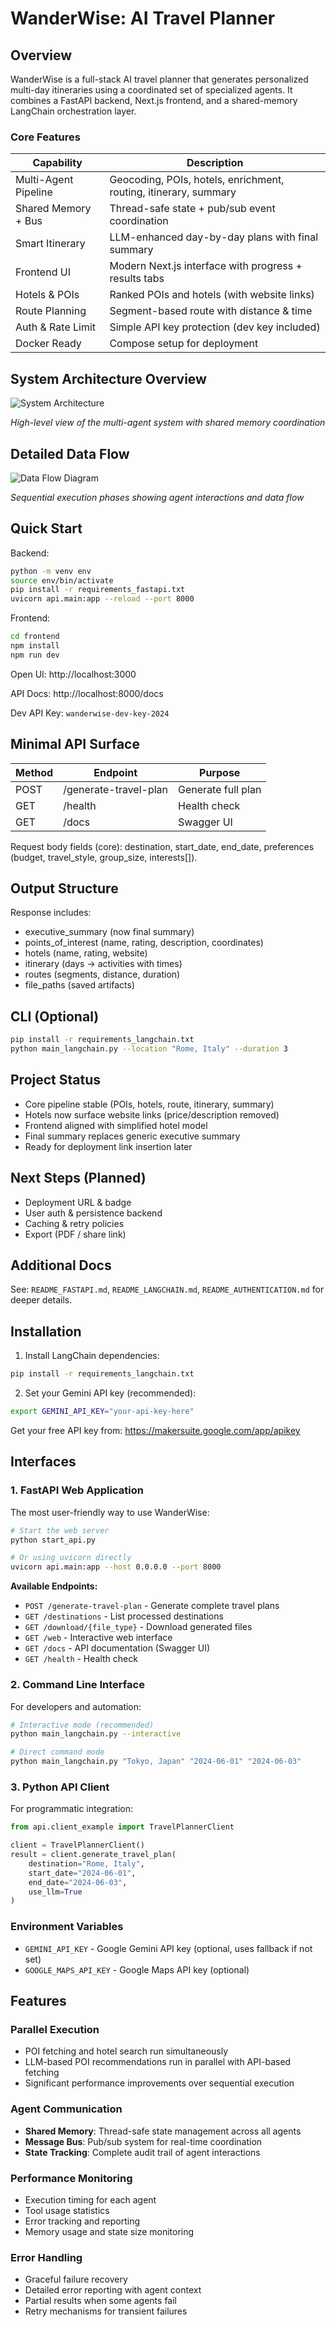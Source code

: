 # WanderWise: AI Travel Planner

## Overview

WanderWise is a full-stack AI travel planner that generates personalized multi-day itineraries using a coordinated set of specialized agents. It combines a FastAPI backend, Next.js frontend, and a shared-memory LangChain orchestration layer.

### Core Features

| Capability | Description |
|------------|-------------|
| Multi-Agent Pipeline | Geocoding, POIs, hotels, enrichment, routing, itinerary, summary |
| Shared Memory + Bus | Thread-safe state + pub/sub event coordination |
| Smart Itinerary | LLM-enhanced day-by-day plans with final summary |
| Frontend UI | Modern Next.js interface with progress + results tabs |
| Hotels & POIs | Ranked POIs and hotels (with website links) |
| Route Planning | Segment-based route with distance & time |
| Auth & Rate Limit | Simple API key protection (dev key included) |
| Docker Ready | Compose setup for deployment |

## System Architecture Overview

![System Architecture](./docs/images/system-architecture.png)

*High-level view of the multi-agent system with shared memory coordination*

## Detailed Data Flow

![Data Flow Diagram](./docs/images/data-flow-diagram.png)

*Sequential execution phases showing agent interactions and data flow*


## Quick Start

Backend:
```bash
python -m venv env
source env/bin/activate
pip install -r requirements_fastapi.txt
uvicorn api.main:app --reload --port 8000
```

Frontend:
```bash
cd frontend
npm install
npm run dev
```

Open UI: http://localhost:3000

API Docs: http://localhost:8000/docs

Dev API Key: `wanderwise-dev-key-2024`

## Minimal API Surface

| Method | Endpoint | Purpose |
|--------|----------|---------|
| POST | /generate-travel-plan | Generate full plan |
| GET | /health | Health check |
| GET | /docs | Swagger UI |

Request body fields (core): destination, start_date, end_date, preferences (budget, travel_style, group_size, interests[]).

## Output Structure

Response includes:
* executive_summary (now final summary)
* points_of_interest (name, rating, description, coordinates)
* hotels (name, rating, website)
* itinerary (days → activities with times)
* routes (segments, distance, duration)
* file_paths (saved artifacts)

## CLI (Optional)
```bash
pip install -r requirements_langchain.txt
python main_langchain.py --location "Rome, Italy" --duration 3
```

## Project Status

- Core pipeline stable (POIs, hotels, route, itinerary, summary)
- Hotels now surface website links (price/description removed)
- Frontend aligned with simplified hotel model
- Final summary replaces generic executive summary
- Ready for deployment link insertion later

## Next Steps (Planned)

- Deployment URL & badge
- User auth & persistence backend
- Caching & retry policies
- Export (PDF / share link)

## Additional Docs

See: `README_FASTAPI.md`, `README_LANGCHAIN.md`, `README_AUTHENTICATION.md` for deeper details.

## Installation

1. Install LangChain dependencies:
```bash
pip install -r requirements_langchain.txt
```

2. Set your Gemini API key (recommended):
```bash
export GEMINI_API_KEY="your-api-key-here"
```

Get your free API key from: https://makersuite.google.com/app/apikey


## Interfaces

### 1. FastAPI Web Application

The most user-friendly way to use WanderWise:

```bash
# Start the web server
python start_api.py

# Or using uvicorn directly
uvicorn api.main:app --host 0.0.0.0 --port 8000
```

**Available Endpoints:**
- `POST /generate-travel-plan` - Generate complete travel plans
- `GET /destinations` - List processed destinations
- `GET /download/{file_type}` - Download generated files
- `GET /web` - Interactive web interface
- `GET /docs` - API documentation (Swagger UI)
- `GET /health` - Health check

### 2. Command Line Interface

For developers and automation:

```bash
# Interactive mode (recommended)
python main_langchain.py --interactive

# Direct command mode
python main_langchain.py "Tokyo, Japan" "2024-06-01" "2024-06-03"
```

### 3. Python API Client

For programmatic integration:

```python
from api.client_example import TravelPlannerClient

client = TravelPlannerClient()
result = client.generate_travel_plan(
    destination="Rome, Italy",
    start_date="2024-06-01",
    end_date="2024-06-03",
    use_llm=True
)
```

### Environment Variables

- `GEMINI_API_KEY` - Google Gemini API key (optional, uses fallback if not set)
- `GOOGLE_MAPS_API_KEY` - Google Maps API key (optional)

## Features

### Parallel Execution
- POI fetching and hotel search run simultaneously
- LLM-based POI recommendations run in parallel with API-based fetching
- Significant performance improvements over sequential execution

### Agent Communication
- **Shared Memory**: Thread-safe state management across all agents
- **Message Bus**: Pub/sub system for real-time coordination
- **State Tracking**: Complete audit trail of agent interactions

### Performance Monitoring
- Execution timing for each agent
- Tool usage statistics
- Error tracking and reporting
- Memory usage and state size monitoring

### Error Handling
- Graceful failure recovery
- Detailed error reporting with agent context
- Partial results when some agents fail
- Retry mechanisms for transient failures


